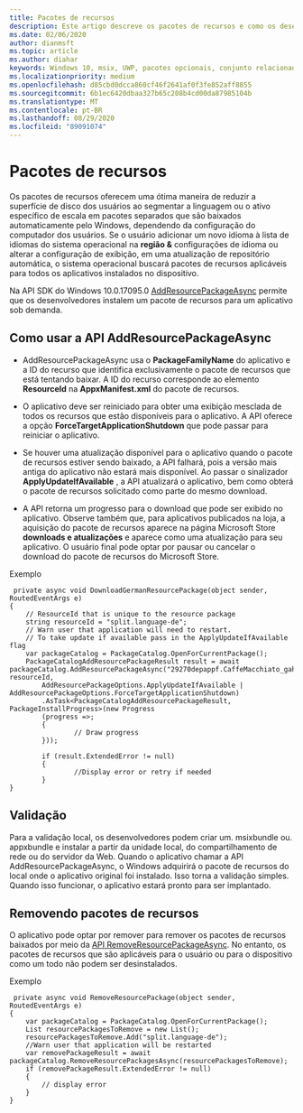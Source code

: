 ```yaml
---
title: Pacotes de recursos
description: Este artigo descreve os pacotes de recursos e como os desenvolvedores podem usá-los em seu código.
ms.date: 02/06/2020
author: dianmsft
ms.topic: article
ms.author: diahar
keywords: Windows 10, msix, UWP, pacotes opcionais, conjunto relacionado, extensão do pacote, Visual Studio
ms.localizationpriority: medium
ms.openlocfilehash: d85cbd0dcca860cf46f2641af0f3fe852aff8855
ms.sourcegitcommit: 6b1ec6420dbaa327b65c208b4cd00da87985104b
ms.translationtype: MT
ms.contentlocale: pt-BR
ms.lasthandoff: 08/29/2020
ms.locfileid: "89091074"
---
```

# <a name="resource-packages"></a>Pacotes de recursos 
Os pacotes de recursos oferecem uma ótima maneira de reduzir a superfície de disco dos usuários ao segmentar a linguagem ou o ativo específico de escala em pacotes separados que são baixados automaticamente pelo Windows, dependendo da configuração do computador dos usuários. Se o usuário adicionar um novo idioma à lista de idiomas do sistema operacional na **região &** configurações de idioma ou alterar a configuração de exibição, em uma atualização de repositório automática, o sistema operacional buscará pacotes de recursos aplicáveis para todos os aplicativos instalados no dispositivo.

Na API SDK do Windows 10.0.17095.0 [AddResourcePackageAsync](/uwp/api/Windows.ApplicationModel.PackageCatalog) permite que os desenvolvedores instalem um pacote de recursos para um aplicativo sob demanda. 


## <a name="how-to-use-the-addresourcepackageasync-api"></a>Como usar a API AddResourcePackageAsync 
- AddResourcePackageAsync usa o **PackageFamilyName** do aplicativo e a ID do recurso que identifica exclusivamente o pacote de recursos que está tentando baixar. A ID do recurso corresponde ao elemento **ResourceId** na **AppxManifest.xml** do pacote de recursos.

- O aplicativo deve ser reiniciado para obter uma exibição mesclada de todos os recursos que estão disponíveis para o aplicativo. A API oferece a opção **ForceTargetApplicationShutdown** que pode passar para reiniciar o aplicativo.

- Se houver uma atualização disponível para o aplicativo quando o pacote de recursos estiver sendo baixado, a API falhará, pois a versão mais antiga do aplicativo não estará mais disponível. Ao passar o sinalizador **ApplyUpdateIfAvailable** , a API atualizará o aplicativo, bem como obterá o pacote de recursos solicitado como parte do mesmo download. 

- A API retorna um progresso para o download que pode ser exibido no aplicativo. Observe também que, para aplicativos publicados na loja, a aquisição do pacote de recursos aparece na página Microsoft Store **downloads e atualizações** e aparece como uma atualização para seu aplicativo. O usuário final pode optar por pausar ou cancelar o download do pacote de recursos do Microsoft Store. 

Exemplo 
```
 private async void DownloadGermanResourcePackage(object sender, RoutedEventArgs e)
{            
    // ResourceId that is unique to the resource package
    string resourceId = "split.language-de";
    // Warn user that application will need to restart.
    // To take update if available pass in the ApplyUpdateIfAvailable flag
    var packageCatalog = PackageCatalog.OpenForCurrentPackage();
    PackageCatalogAddResourcePackageResult result = await packageCatalog.AddResourcePackageAsync("29270depappf.CaffeMacchiato_gah1vdar1nn7a", resourceId, 
        AddResourcePackageOptions.ApplyUpdateIfAvailable | AddResourcePackageOptions.ForceTargetApplicationShutdown)
        .AsTask<PackageCatalogAddResourcePackageResult, PackageInstallProgress>(new Progress
        (progress =>;
        {
                // Draw progress
        }));

        if (result.ExtendedError != null)
        {
                //Display error or retry if needed
        }
}
```
## <a name="validation"></a>Validação
 Para a validação local, os desenvolvedores podem criar um. msixbundle ou. appxbundle e instalar a partir da unidade local, do compartilhamento de rede ou do servidor da Web. Quando o aplicativo chamar a API AddResourcePackageAsync, o Windows adquirirá o pacote de recursos do local onde o aplicativo original foi instalado. Isso torna a validação simples. Quando isso funcionar, o aplicativo estará pronto para ser implantado. 

## <a name="removing-resource-packages"></a>Removendo pacotes de recursos 
O aplicativo pode optar por remover para remover os pacotes de recursos baixados por meio da [API RemoveResourcePackageAsync](/uwp/api/Windows.ApplicationModel.PackageCatalog). No entanto, os pacotes de recursos que são aplicáveis para o usuário ou para o dispositivo como um todo não podem ser desinstalados. 

Exemplo 
```
 private async void RemoveResourcePackage(object sender, RoutedEventArgs e)
{            
    var packageCatalog = PackageCatalog.OpenForCurrentPackage();
    List resourcePackagesToRemove = new List();
    resourcePackagesToRemove.Add("split.language-de");
    //Warn user that application will be restarted
    var removePackageResult = await packageCatalog.RemoveResourcePackagesAsync(resourcePackagesToRemove);
    if (removePackageResult.ExtendedError != null)
    {
        // display error
    }
}
```